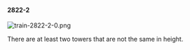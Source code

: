 #### 2822-2
![train-2822-2-0.png](https://github.com/lil-lab/nlvr/raw/master/nlvr/train/images/0/train-2822-2-0.png "train-2822-2-0.png")

There are at least two towers that are not the same in height.